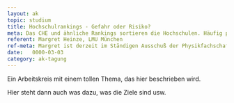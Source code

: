 ```yaml
---
layout: ak
topic: studium
title: Hochschulrankings - Gefahr oder Risiko?
meta: Das CHE und ähnliche Rankings sortieren die Hochschulen. Häufig passiert das nach intransparenten oder abwegigen Kriterien. Die Erhebungsmethoden meist unwissenschaftlich und nicht repräsentativ. Viele Bundesfachschaftentagungen haben sich zu Hochschulrankings positioniert. Einem Aufruf der Meta-Tagung der Fachschaftentagungen folgend, will auch die Medienstudierendentagung sich zu diesem Thema positionieren und die Aspekte der diversen Hochschulrankings erörtern.
referent: Margret Heinze, LMU München
ref-meta: Margret ist derzeit im Ständigen Ausschuß der Physikfachschaften (StAPF) die Ansprechpartnerin für die Positionierung der ZaPF zu Hochschulrankings und hat sich in diesem Rahmen intensiv mit der Thematik auseinandergesetzt.
date:   0000-03-03
category: ak-tagung
---
```

<p>Ein Arbeitskreis mit einem tollen Thema, das hier beschrieben wird.</p> 

<p>Hier steht dann auch was dazu, was die Ziele sind usw.</p>
